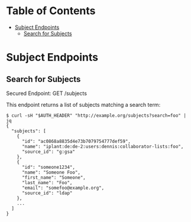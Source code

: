 # Table of Contents

* [Subject Endpoints](#subject-endpoints)
    * [Search for Subjects](#search-for-subjects)

# Subject Endpoints

## Search for Subjects

Secured Endpoint: GET /subjects

This endpoint returns a list of subjects matching a search term:

```
$ curl -sH "$AUTH_HEADER" "http://example.org/subjects?search=foo" | jq
{
  "subjects": [
    {
      "id": "ac0868a8835d4e73b7079754777def59",
      "name": "iplant:de:de-2:users:dennis:collaborator-lists:foo",
      "source_id": "g:gsa"
    },
    {
      "id": "someone1234",
      "name": "Someone Foo",
      "first_name": "Someone",
      "last_name": "Foo",
      "email": "somefoo@example.org",
      "source_id": "ldap"
    },
    ...
  ]
}
```
